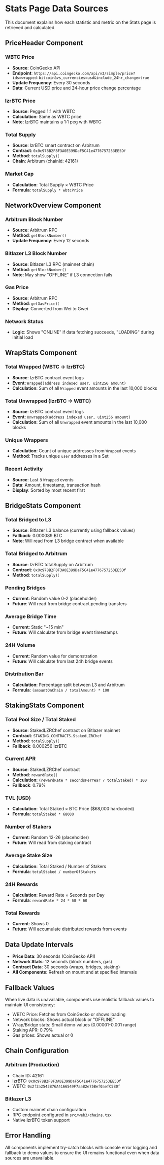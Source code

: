# Stats Page Data Sources

This document explains how each statistic and metric on the Stats page is retrieved and calculated.

## PriceHeader Component

### WBTC Price
- **Source**: CoinGecko API
- **Endpoint**: `https://api.coingecko.com/api/v3/simple/price?ids=wrapped-bitcoin&vs_currencies=usd&include_24hr_change=true`
- **Update Frequency**: Every 30 seconds
- **Data**: Current USD price and 24-hour price change percentage

### lzrBTC Price
- **Source**: Pegged 1:1 with WBTC
- **Calculation**: Same as WBTC price
- **Note**: lzrBTC maintains a 1:1 peg with WBTC

### Total Supply
- **Source**: lzrBTC smart contract on Arbitrum
- **Contract**: `0x0c978B2F8F3A0E399DaF5C41e4776757253EE5Df`
- **Method**: `totalSupply()`
- **Chain**: Arbitrum (chainId: 42161)

### Market Cap
- **Calculation**: Total Supply × WBTC Price
- **Formula**: `totalSupply * wbtcPrice`

## NetworkOverview Component

### Arbitrum Block Number
- **Source**: Arbitrum RPC
- **Method**: `getBlockNumber()`
- **Update Frequency**: Every 12 seconds

### Bitlazer L3 Block Number
- **Source**: Bitlazer L3 RPC (mainnet chain)
- **Method**: `getBlockNumber()`
- **Note**: May show "OFFLINE" if L3 connection fails

### Gas Price
- **Source**: Arbitrum RPC
- **Method**: `getGasPrice()`
- **Display**: Converted from Wei to Gwei

### Network Status
- **Logic**: Shows "ONLINE" if data fetching succeeds, "LOADING" during initial load

## WrapStats Component

### Total Wrapped (WBTC → lzrBTC)
- **Source**: lzrBTC contract event logs
- **Event**: `Wrapped(address indexed user, uint256 amount)`
- **Calculation**: Sum of all `Wrapped` event amounts in the last 10,000 blocks

### Total Unwrapped (lzrBTC → WBTC)
- **Source**: lzrBTC contract event logs
- **Event**: `Unwrapped(address indexed user, uint256 amount)`
- **Calculation**: Sum of all `Unwrapped` event amounts in the last 10,000 blocks

### Unique Wrappers
- **Calculation**: Count of unique addresses from `Wrapped` events
- **Method**: Tracks unique `user` addresses in a Set

### Recent Activity
- **Source**: Last 5 `Wrapped` events
- **Data**: Amount, timestamp, transaction hash
- **Display**: Sorted by most recent first

## BridgeStats Component

### Total Bridged to L3
- **Source**: Bitlazer L3 balance (currently using fallback values)
- **Fallback**: 0.000089 BTC
- **Note**: Will read from L3 bridge contract when available

### Total Bridged to Arbitrum
- **Source**: lzrBTC totalSupply on Arbitrum
- **Contract**: `0x0c978B2F8F3A0E399DaF5C41e4776757253EE5Df`
- **Method**: `totalSupply()`

### Pending Bridges
- **Current**: Random value 0-2 (placeholder)
- **Future**: Will read from bridge contract pending transfers

### Average Bridge Time
- **Current**: Static "~15 min"
- **Future**: Will calculate from bridge event timestamps

### 24H Volume
- **Current**: Random value for demonstration
- **Future**: Will calculate from last 24h bridge events

### Distribution Bar
- **Calculation**: Percentage split between L3 and Arbitrum
- **Formula**: `(amountOnChain / totalAmount) * 100`

## StakingStats Component

### Total Pool Size / Total Staked
- **Source**: StakedLZRChef contract on Bitlazer mainnet
- **Contract**: `STAKING_CONTRACTS.StakedLZRChef`
- **Method**: `totalSupply()`
- **Fallback**: 0.000256 lzrBTC

### Current APR
- **Source**: StakedLZRChef contract
- **Method**: `rewardRate()`
- **Calculation**: `(rewardRate * secondsPerYear / totalStaked) * 100`
- **Fallback**: 0.79%

### TVL (USD)
- **Calculation**: Total Staked × BTC Price ($68,000 hardcoded)
- **Formula**: `totalStaked * 68000`

### Number of Stakers
- **Current**: Random 12-26 (placeholder)
- **Future**: Will read from staking contract

### Average Stake Size
- **Calculation**: Total Staked / Number of Stakers
- **Formula**: `totalStaked / numberOfStakers`

### 24H Rewards
- **Calculation**: Reward Rate × Seconds per Day
- **Formula**: `rewardRate * 24 * 60 * 60`

### Total Rewards
- **Current**: Shows 0
- **Future**: Will accumulate distributed rewards from events

## Data Update Intervals

- **Price Data**: 30 seconds (CoinGecko API)
- **Network Stats**: 12 seconds (block numbers, gas)
- **Contract Data**: 30 seconds (wraps, bridges, staking)
- **All Components**: Refresh on mount and at specified intervals

## Fallback Values

When live data is unavailable, components use realistic fallback values to maintain UI consistency:

- WBTC Price: Fetches from CoinGecko or shows loading
- Network blocks: Shows actual block or "OFFLINE"
- Wrap/Bridge stats: Small demo values (0.00001-0.001 range)
- Staking APR: 0.79%
- Gas prices: Shows actual or 0

## Chain Configuration

### Arbitrum (Production)
- Chain ID: 42161
- lzrBTC: `0x0c978B2F8F3A0E399DaF5C41e4776757253EE5Df`
- WBTC: `0x2f2a2543B76A4166549F7aaB2e75Bef0aefC5B0f`

### Bitlazer L3
- Custom mainnet chain configuration
- RPC endpoint configured in `src/web3/chains.tsx`
- Native lzrBTC token support

## Error Handling

All components implement try-catch blocks with console error logging and fallback to demo values to ensure the UI remains functional even when data sources are unavailable.